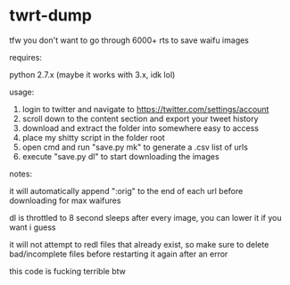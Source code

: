 # twrt-dump
tfw you don't want to go through 6000+ rts to save waifu images

requires:

  python 2.7.x (maybe it works with 3.x, idk lol)
  
usage:
  1. login to twitter and navigate to https://twitter.com/settings/account
  2. scroll down to the content section and export your tweet history
  3. download and extract the folder into somewhere easy to access
  4. place my shitty script in the folder root
  5. open cmd and run "save.py mk" to generate a .csv list of urls
  6. execute "save.py dl" to start downloading the images

notes:

  it will automatically append ":orig" to the end of each url before downloading for max waifures
  
  dl is throttled to 8 second sleeps after every image, you can lower it if you want i guess
  
  it will not attempt to redl files that already exist,
    so make sure to delete bad/incomplete files before restarting it again after an error
  
  this code is fucking terrible btw
